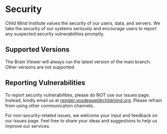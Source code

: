 # Security

Child Mind Institute values the security of our users, data, and servers. We take the security of our systems seriously and encourage users to report any suspected security vulnerabilities promptly.

## Supported Versions

The Brain Viewer will always run the latest version of the main branch. Other versions are not supported.

## Reporting Vulnerabilities

To report security vulnerabilities, please do NOT use our issues page. Instead, kindly email us at reinder.vosdewael@childmind.org. Please refrain from using other communication channels.

For non-security-related issues, we welcome your input and feedback on our issues page. Feel free to share your ideas and suggestions to help us improve our services.

